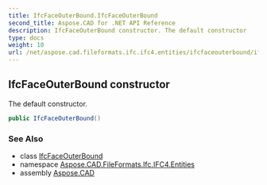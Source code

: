 ```yaml
---
title: IfcFaceOuterBound.IfcFaceOuterBound
second_title: Aspose.CAD for .NET API Reference
description: IfcFaceOuterBound constructor. The default constructor
type: docs
weight: 10
url: /net/aspose.cad.fileformats.ifc.ifc4.entities/ifcfaceouterbound/ifcfaceouterbound/
---
```

## IfcFaceOuterBound constructor

The default constructor.

```csharp
public IfcFaceOuterBound()
```

### See Also

* class [IfcFaceOuterBound](../)
* namespace [Aspose.CAD.FileFormats.Ifc.IFC4.Entities](../../ifcfaceouterbound/)
* assembly [Aspose.CAD](../../../)


